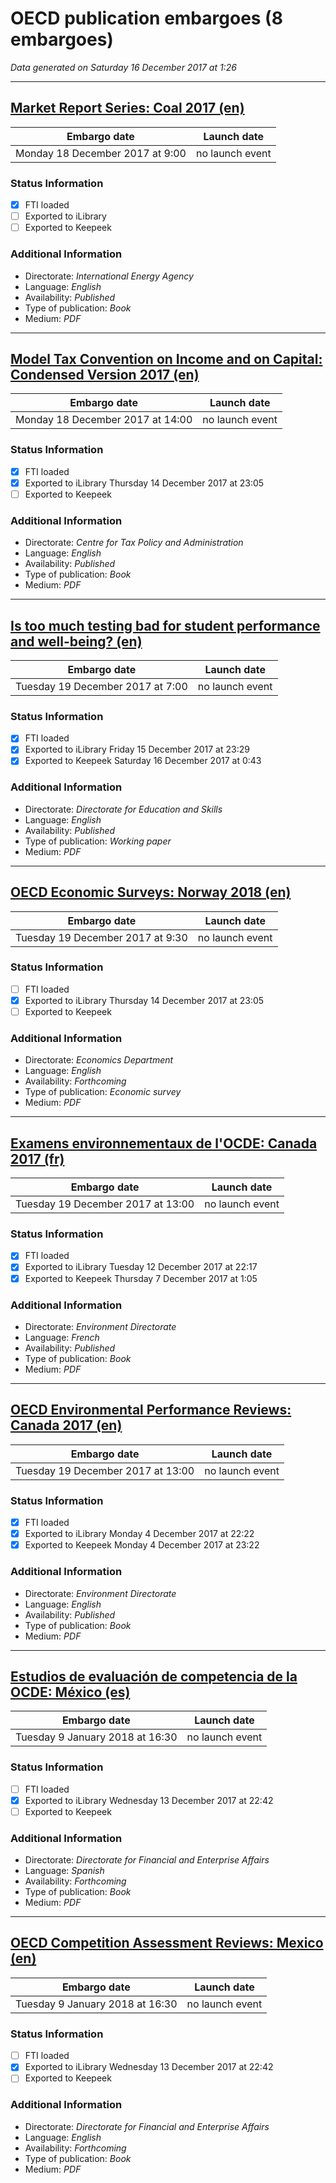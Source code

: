 # OECD publication embargoes (8 embargoes)

*Data generated on Saturday 16 December 2017 at 1:26*

------

## [Market Report Series: Coal 2017 (en)](https://doi.org/10.1787/coal_mar-2017-en)

Embargo date | Launch date
-------------|------------
Monday 18 December 2017 at 9:00 | no launch event

### Status Information
- [x] FTI loaded 
- [ ] Exported to iLibrary
- [ ] Exported to Keepeek

### Additional Information

* Directorate: *International Energy Agency*
* Language: *English*
* Availability: *Published*
* Type of publication: *Book*
* Medium: *PDF*

------

## [Model Tax Convention on Income and on Capital: Condensed Version 2017 (en)](https://doi.org/10.1787/mtc_cond-2017-en)

Embargo date | Launch date
-------------|------------
Monday 18 December 2017 at 14:00 | no launch event

### Status Information
- [x] FTI loaded 
- [x] Exported to iLibrary Thursday 14 December 2017 at 23:05
- [ ] Exported to Keepeek

### Additional Information

* Directorate: *Centre for Tax Policy and Administration*
* Language: *English*
* Availability: *Published*
* Type of publication: *Book*
* Medium: *PDF*

------

## [Is too much testing bad for student performance and well-being? (en)](https://doi.org/10.1787/2109a667-en)

Embargo date | Launch date
-------------|------------
Tuesday 19 December 2017 at 7:00 | no launch event

### Status Information
- [x] FTI loaded 
- [x] Exported to iLibrary Friday 15 December 2017 at 23:29
- [x] Exported to Keepeek Saturday 16 December 2017 at 0:43

### Additional Information

* Directorate: *Directorate for Education and Skills*
* Language: *English*
* Availability: *Published*
* Type of publication: *Working paper*
* Medium: *PDF*

------

## [OECD Economic Surveys: Norway 2018 (en)](https://doi.org/10.1787/eco_surveys-nor-2018-en)

Embargo date | Launch date
-------------|------------
Tuesday 19 December 2017 at 9:30 | no launch event

### Status Information
- [ ] FTI loaded
- [x] Exported to iLibrary Thursday 14 December 2017 at 23:05
- [ ] Exported to Keepeek

### Additional Information

* Directorate: *Economics Department*
* Language: *English*
* Availability: *Forthcoming*
* Type of publication: *Economic survey*
* Medium: *PDF*

------

## [Examens environnementaux de l'OCDE: Canada 2017 (fr)](https://doi.org/10.1787/9789264283244-fr)

Embargo date | Launch date
-------------|------------
Tuesday 19 December 2017 at 13:00 | no launch event

### Status Information
- [x] FTI loaded 
- [x] Exported to iLibrary Tuesday 12 December 2017 at 22:17
- [x] Exported to Keepeek Thursday 7 December 2017 at 1:05

### Additional Information

* Directorate: *Environment Directorate*
* Language: *French*
* Availability: *Published*
* Type of publication: *Book*
* Medium: *PDF*

------

## [OECD Environmental Performance Reviews: Canada 2017 (en)](https://doi.org/10.1787/9789264279612-en)

Embargo date | Launch date
-------------|------------
Tuesday 19 December 2017 at 13:00 | no launch event

### Status Information
- [x] FTI loaded 
- [x] Exported to iLibrary Monday 4 December 2017 at 22:22
- [x] Exported to Keepeek Monday 4 December 2017 at 23:22

### Additional Information

* Directorate: *Environment Directorate*
* Language: *English*
* Availability: *Published*
* Type of publication: *Book*
* Medium: *PDF*

------

## [Estudios de evaluación de competencia de la OCDE: México (es)](https://doi.org/10.1787/9789264287921-es)

Embargo date | Launch date
-------------|------------
Tuesday 9 January 2018 at 16:30 | no launch event

### Status Information
- [ ] FTI loaded
- [x] Exported to iLibrary Wednesday 13 December 2017 at 22:42
- [ ] Exported to Keepeek

### Additional Information

* Directorate: *Directorate for Financial and Enterprise Affairs*
* Language: *Spanish*
* Availability: *Forthcoming*
* Type of publication: *Book*
* Medium: *PDF*

------

## [OECD Competition Assessment Reviews: Mexico (en)](https://doi.org/10.1787/9789264288218-en)

Embargo date | Launch date
-------------|------------
Tuesday 9 January 2018 at 16:30 | no launch event

### Status Information
- [ ] FTI loaded
- [x] Exported to iLibrary Wednesday 13 December 2017 at 22:42
- [ ] Exported to Keepeek

### Additional Information

* Directorate: *Directorate for Financial and Enterprise Affairs*
* Language: *English*
* Availability: *Forthcoming*
* Type of publication: *Book*
* Medium: *PDF*